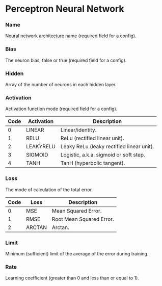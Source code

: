 # Perceptron Neural Network

### Name

Neural network architecture name (required field for a config).

### Bias

The neuron bias, false or true (required field for a config).

### Hidden

Array of the number of neurons in each hidden layer.

### Activation

Activation function mode (required field for a config).

| Code | Activation | Description                               |
| ---- | ---------- | ----------------------------------------- |
| 0    | LINEAR     | Linear/identity.                          |
| 1    | RELU       | ReLu (rectified linear unit).             |
| 2    | LEAKYRELU  | Leaky ReLu (leaky rectified linear unit). |
| 3    | SIGMOID    | Logistic, a.k.a. sigmoid or soft step.    |
| 4    | TANH       | TanH (hyperbolic tangent).                |

### Loss

The mode of calculation of the total error.

| Code | Loss   | Description              |
| ---- | ------ | ------------------------ |
| 0    | MSE    | Mean Squared Error.      |
| 1    | RMSE   | Root Mean Squared Error. |
| 2    | ARCTAN | Arctan.                  |

### Limit

Minimum (sufficient) limit of the average of the error during training.

### Rate

Learning coefficient (greater than 0 and less than or equal to 1).
